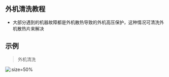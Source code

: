 ## 外机清洗教程

*  大部分遇到的机器故障都是外机散热导致的外机高压保护，这种情况可清洗外机散热片来解决

## 示例

> 外机清洗


![](http://ring4uys0.hd-bkt.clouddn.com/equipment/教程外机设备清洗.jpeg ':size=50%')
